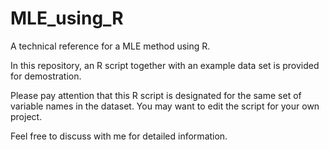 # MLE_using_R
A technical reference for a MLE method using R.

In this repository, an R script together with an example data set is provided for demostration.

Please pay attention that this R script is designated for the same set of variable names in the dataset. You may want to edit the script for your own project.

Feel free to discuss with me for detailed information.
